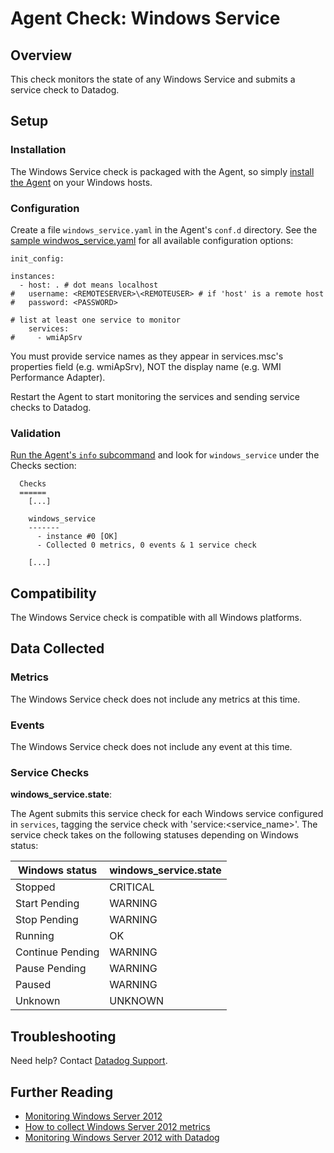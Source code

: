 # Agent Check: Windows Service

## Overview

This check monitors the state of any Windows Service and submits a service check to Datadog.

## Setup
### Installation

The Windows Service check is packaged with the Agent, so simply [install the Agent](https://app.datadoghq.com/account/settings#agent) on your Windows hosts.

### Configuration

Create a file `windows_service.yaml` in the Agent's `conf.d` directory. See the [sample windwos_service.yaml](https://github.com/DataDog/integrations-core/blob/master/windows_service/conf.yaml.example) for all available configuration options:

```
init_config:

instances:
  - host: . # dot means localhost
#   username: <REMOTESERVER>\<REMOTEUSER> # if 'host' is a remote host
#   password: <PASSWORD>

# list at least one service to monitor
    services:
#     - wmiApSrv
```

You must provide service names as they appear in services.msc's properties field (e.g. wmiApSrv), NOT the display name (e.g. WMI Performance Adapter).

Restart the Agent to start monitoring the services and sending service checks to Datadog.

### Validation

[Run the Agent's `info` subcommand](https://help.datadoghq.com/hc/en-us/articles/203764635-Agent-Status-and-Information) and look for `windows_service` under the Checks section:

```
  Checks
  ======
    [...]

    windows_service
    -------
      - instance #0 [OK]
      - Collected 0 metrics, 0 events & 1 service check

    [...]
```

## Compatibility

The Windows Service check is compatible with all Windows platforms.

## Data Collected
### Metrics

The Windows Service check does not include any metrics at this time.

### Events
The Windows Service check does not include any event at this time.

### Service Checks
**windows_service.state**:

The Agent submits this service check for each Windows service configured in `services`, tagging the service check with 'service:<service_name>'. The service check takes on the following statuses depending on Windows status:

|Windows status|windows_service.state|
|---|---|
|Stopped|CRITICAL|
|Start Pending|WARNING|
|Stop Pending|WARNING|
|Running|OK|
|Continue Pending|WARNING|
|Pause Pending|WARNING|
|Paused|WARNING|
|Unknown|UNKNOWN|

## Troubleshooting
Need help? Contact [Datadog Support](http://docs.datadoghq.com/help/).

## Further Reading

* [Monitoring Windows Server 2012](https://www.datadoghq.com/blog/monitoring-windows-server-2012/)
* [How to collect Windows Server 2012 metrics](https://www.datadoghq.com/blog/collect-windows-server-2012-metrics/)
* [Monitoring Windows Server 2012 with Datadog](https://www.datadoghq.com/blog/windows-server-monitoring/)
